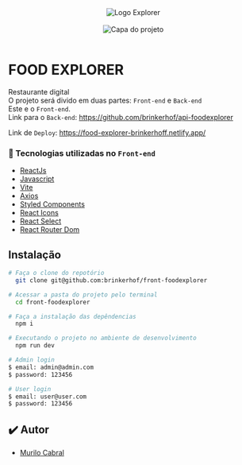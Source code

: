<div align="center">
  <img alt="Logo Explorer" title="Explorer" src="https://i.imgur.com/2IqqDoo.png">
</div>
<br>

<div align="center">
  <img alt="Capa do projeto" title="FoodExplorer" src="https://i.imgur.com/eOwPbOt.jpg">
</div>
<br>

# FOOD EXPLORER

Restaurante digital<br>
O projeto será divido em duas partes: `Front-end` e `Back-end`<br>
Este e o `Front-end`.<br>
Link para o `Back-end`: https://github.com/brinkerhof/api-foodexplorer

Link de `Deploy`: https://food-explorer-brinkerhoff.netlify.app/

### 📘 Tecnologias utilizadas no `Front-end`

- [ReactJs](https://reactjs.org)
- [Javascript](https://developer.mozilla.org/pt-BR/docs/Web/JavaScript)
- [Vite](https://vitejs.dev/)
- [Axios](https://www.npmjs.com/package/axios)
- [Styled Components](https://styled-components.com/)
- [React Icons](https://react-icons.github.io/react-icons/)
- [React Select](https://react-select.com/home)
- [React Router Dom](https://react-icons.github.io/react-icons/)

## Instalação

```bash
# Faça o clone do repotório
  git clone git@github.com:brinkerhof/front-foodexplorer

# Acessar a pasta do projeto pelo terminal
  cd front-foodexplorer

# Faça a instalação das depêndencias
  npm i

# Executando o projeto no ambiente de desenvolvimento
  npm run dev
```

```bash
# Admin login
$ email: admin@admin.com
$ password: 123456

# User login
$ email: user@user.com
$ password: 123456
```

## ✔️ Autor

- [Murilo Cabral](https://github.com/brinkerhof)
